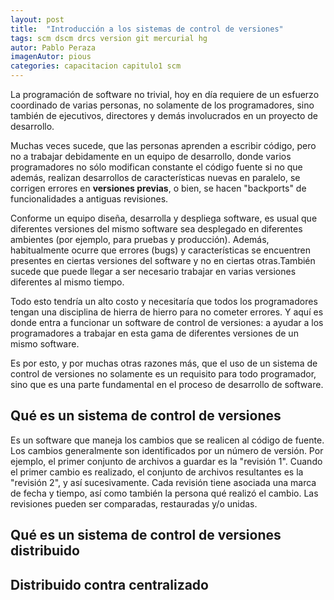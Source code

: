 ```yaml
---
layout: post
title:  "Introducción a los sistemas de control de versiones"
tags: scm dscm drcs version git mercurial hg
autor: Pablo Peraza
imagenAutor: pious
categories: capacitacion capitulo1 scm
---
```

<div class="justificado">
<p>
	La programación de software no trivial, hoy en día requiere de un esfuerzo coordinado de varias personas, no solamente de los programadores, sino también de ejecutivos, directores y demás involucrados en un proyecto de desarrollo.
</p>
<p>
	Muchas veces sucede, que las personas aprenden a escribir código, pero no a trabajar debidamente en un equipo de desarrollo, donde varios programadores 
	no sólo modifican constante el código fuente si no que además, realizan desarrollos de características nuevas en paralelo, se corrigen errores en <b>versiones previas</b>, o bien, se hacen "backports" de funcionalidades a antiguas
	revisiones.
</p>
<p>
	Conforme un equipo diseña, desarrolla y despliega software, es usual que diferentes
	versiones del mismo software sea desplegado en diferentes ambientes (por ejemplo,
	para pruebas y producción). Además, habitualmente ocurre que errores (bugs) y
	características se encuentren presentes en ciertas versiones del software y no en
	ciertas otras.También sucede que puede llegar a ser necesario trabajar en varias versiones diferentes al mismo tiempo.
</p>
<p>
	Todo esto tendría un alto costo y necesitaría que todos los programadores tengan 
	una disciplina de hierra de hierro para no cometer errores. Y aquí es donde entra 
	a funcionar un software de control de versiones: a ayudar a los programadores a 
	trabajar en esta gama de diferentes versiones de un mismo software.
</p>
<p>
	Es por esto, y por muchas otras razones más, que el uso de un sistema de control de versiones no solamente es un requisito para todo programador, sino que es una parte fundamental en el proceso de desarrollo de software.
</p>

<h2>Qué es un sistema de control de versiones</h2>
<p>
	Es un software que maneja los cambios que se realicen al código de fuente. Los cambios generalmente son identificados por un número de versión. Por ejemplo,
	el primer conjunto de archivos a guardar es la "revisión 1". Cuando el primer cambio es realizado, el conjunto de archivos resultantes es la "revisión 2", y así sucesivamente. Cada revisión tiene asociada una marca de fecha y tiempo, así como también la persona qué realizó el cambio. Las revisiones pueden ser comparadas, restauradas y/o unidas.
</p>

<h2>Qué es un sistema de control de versiones distribuido</h2>
<p>
</p>
<h2>Distribuido contra centralizado</h2>
</div>